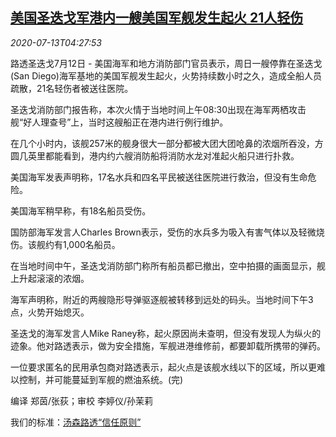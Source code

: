 <!--1594616085000-->
[美国圣迭戈军港内一艘美国军舰发生起火 21人轻伤](https://cn.reuters.com/article/us-navy-ship-fire-0713-idCNKCS24E0AE)
------

<div><i>2020-07-13T04:27:53</i></div><div class="StandardArticleBody_body"><p>路透圣迭戈7月12日 - 美国海军和地方消防部门官员表示，周日一艘停靠在圣迭戈(San Diego)海军基地的美国军舰发生起火，火势持续数小时之久，造成全船人员疏散，21名轻伤者被送往医院。 </p><p>圣迭戈消防部门报告称，本次火情于当地时间上午08:30出现在海军两栖攻击舰“好人理查号”上，当时这艘船正在港内进行例行维护。 </p><p>在几个小时内，该舰257米的舰身很大一部分都被大团大团呛鼻的浓烟所吞没，方圆几英里都能看到，港内约六艘消防船将消防水龙对准起火船只进行扑救。    </p><p>美国海军发表声明称，17名水兵和四名平民被送往医院进行救治，但没有生命危险。 </p><p>美国海军稍早称，有18名船员受伤。 </p><p>国防部海军发言人Charles Brown表示，受伤的水兵多为吸入有害气体以及轻微烧伤。该舰约有1,000名船员。 </p><p>在当地时间中午，圣迭戈消防部门称所有船员都已撤出，空中拍摄的画面显示，舰上升起滚滚的浓烟。 </p><p>海军声明称，附近的两艘隐形导弹驱逐舰被转移到远处的码头。当地时间下午3点，火势开始熄灭。 </p><p>圣迭戈的海军发言人Mike Raney称，起火原因尚未查明，但没有发现人为纵火的迹象。他对路透表示，做为安全措施，军舰进港维修前，都要卸载所携带的弹药。 </p><p>一位要求匿名的民用承包商对路透表示，起火点是该舰水线以下的区域，所以更难以控制，并可能蔓延到军舰的燃油系统。(完)  </p><div class="Attribution_container"><div class="Attribution_attribution"><p class="Attribution_content">编译 郑茵/张荻；审校 李婷仪/孙茉莉 </p></div></div><div class="StandardArticleBody_trustBadgeContainer"><span class="StandardArticleBody_trustBadgeTitle">我们的标准：</span><span class="trustBadgeUrl"><a href="https://www.thomsonreuters.cn/content/dam/openweb/documents/pdf/china/brochures/about-us-1.pdf">汤森路透“信任原则”</a></span></div></div>
